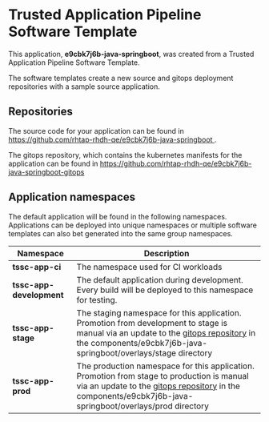 # Trusted Application Pipeline Software Template

This application, **e9cbk7j6b-java-springboot**, was created from a Trusted Application Pipeline Software Template.

The software templates create a new source and gitops deployment repositories with a sample source application. 

## Repositories

The source code for your application can be found in [https://github.com/rhtap-rhdh-qe/e9cbk7j6b-java-springboot ](https://github.com/rhtap-rhdh-qe/e9cbk7j6b-java-springboot ).
 
The gitops repository, which contains the kubernetes manifests for the application can be found in 
[https://github.com/rhtap-rhdh-qe/e9cbk7j6b-java-springboot-gitops ](https://github.com/rhtap-rhdh-qe/e9cbk7j6b-java-springboot-gitops ) 

## Application namespaces 

The default application will be found in the following namespaces. Applications can be deployed into unique namespaces or multiple software templates can also bet generated into the same group namespaces.  

|  Namespace   |  Description   |  
| -------- | -------- |
| **tssc-app-ci** | The namespace used for CI workloads |
| **tssc-app-development** | The default application during development. Every build will be deployed to this namespace for testing. |
| **tssc-app-stage** | The staging namespace for this application. Promotion from development to stage is manual via an update to the [gitops repository](https://github.com/rhtap-rhdh-qe/e9cbk7j6b-java-springboot-gitops ) in the components/e9cbk7j6b-java-springboot/overlays/stage directory |
| **tssc-app-prod** | The production namespace for this application. Promotion from stage to production is manual via an update to the [gitops repository](https://github.com/rhtap-rhdh-qe/e9cbk7j6b-java-springboot-gitops ) in the components/e9cbk7j6b-java-springboot/overlays/prod directory |